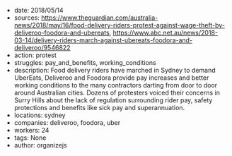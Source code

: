 - date: 2018/05/14
- sources: https://www.theguardian.com/australia-news/2018/may/16/food-delivery-riders-protest-against-wage-theft-by-deliveroo-foodora-and-ubereats, https://www.abc.net.au/news/2018-03-14/delivery-riders-march-against-ubereats-foodora-and-deliveroo/9546822
- action: protest
- struggles: pay_and_benefits, working_conditions
- description: Food delivery riders have marched in Sydney to demand UberEats, Deliveroo and Foodora provide pay increases and better working conditions to the many contractors darting from door to door around Australian cities. Dozens of protesters voiced their concerns in Surry Hills about the lack of regulation surrounding rider pay, safety protections and benefits like sick pay and superannuation.
- locations: sydney
- companies: deliveroo, foodora, uber
- workers: 24
- tags: None
- author: organizejs
